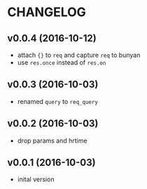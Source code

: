 # CHANGELOG

## v0.0.4 (2016-10-12)
* attach `{}` to `req` and capture `req` to bunyan
* use `res.once` instead of `res.on`

## v0.0.3 (2016-10-03)
* renamed `query` to `req_query`

## v0.0.2 (2016-10-03)
* drop params and hrtime

## v0.0.1 (2016-10-03)
* inital version
